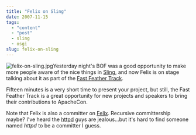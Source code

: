 ```yaml
---
title: "Felix on Sling"
date: 2007-11-15
tags: 
  - "content"
  - "post"
  - sling
  - osgi
slug: felix-on-sling
---
```


![felix-on-sling.jpg](/assets/images/movable-type-blog-archives/felix-on-sling.jpg)Yesterday night's BOF was a good opportunity to make more people aware of the nice things in [Sling](http://incubator.apache.org/sling), and now Felix is on stage talking about it as part of the [Fast Feather Track](http://us.apachecon.com/us2007/program/Fast_Feather).

Fifteen minutes is a very short time to present your project, but still, the Fast Feather Track is a great opportunity for new projects and speakers to bring their contributions to ApacheCon.

Note that Felix is also a committer on [Felix](http://felix.apache.org). Recursive committership maybe? I've heard the [httpd](http://httpd.apache.org) guys are jealous...but it's hard to find someone named _httpd_ to be a committer I guess.

